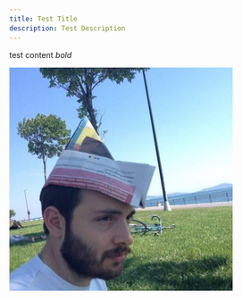 ```yaml
---
title: Test Title
description: Test Description
---
```


test content *bold*

![Cankut](./images/cankut.jpg)
